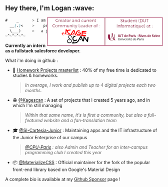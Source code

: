 <h2 align="left">Hey there, I'm Logan :wave:</h2>

<img align="right" width="370" alt="Logan TANN - Creator & Community Leader of Kagescan.fr, Student at the IUT of Paris University" src="gh_md_1.png"/>

```css
#    _      > I am a french CS student who loves <
  __(.)<    >    programming and Kagerou Daze,   <
  \___)     >   a japanese mixed-media series !  <
~^~^~^~^~
```


**Currently an intern as a fullstack salesforce developer.**

What i'm doing in github :

- 📜 [Homework Projects masterlist](homeworks.md) : 40% of my free time is dedicated to studies & homeworks.  
    > *In average, I work and publish up to 4 digital projects each two months.*
- 😀 [@Kagescan](https://github.com/Kagescan) : A set of projects that I created 5 years ago, and in which I'm still managing  
    > *Within that same name, it's is first a community, but also a full-featured website and a fan-translation team*
- 🎓 [@SI-Cartesia-Junior](https://github.com/SI-Cartesia-Junior) : Maintaining apps and the IT infrastructure of the Junior Enterprise of our campus
    > *[@CPU-Paris](https://github.com/CPU-Paris/) : also Admin and Teacher for an inter-campus programming club I created this year*
- 📦 [@MaterializeCSS](https://github.com/materializecss) : Official maintainer for the fork of the popular front-end library based on Google's Material Design
      
A complete bio is available at my [Github Sponsor](https://github.com/sponsors/LoganTann) page !
